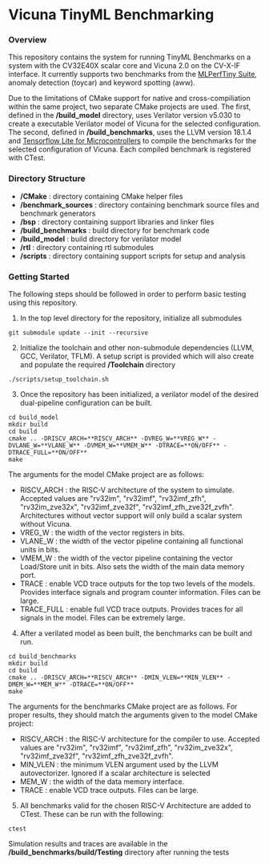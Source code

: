 # Vicuna TinyML Benchmarking

### Overview

This repository contains the system for running TinyML Benchmarks on a system with the CV32E40X scalar core and Vicuna 2.0 on the CV-X-IF interface.  It currently supports two benchmarks from the [MLPerfTiny Suite](https://github.com/mlcommons/tiny), anomaly detection (toycar) and keyword spotting (aww).

Due to the limitations of CMake support for native and cross-compiliation within the same project, two separate CMake projects are used.  The first, defined in the **/build_model** directory, uses Verilator version v5.030 to create a executable Verilator model of Vicuna for the selected configuration.  The second, defined in **/build_benchmarks**, uses the LLVM version 18.1.4 and [Tensorflow Lite for Microcontrollers](https://github.com/tensorflow/tflite-micro) to compile the benchmarks for the selected configuration of Vicuna.  Each compiled benchmark is registered with CTest.

### Directory Structure

- **/CMake**              : directory containing CMake helper files
- **/benchmark_sources**  : directory containing benchmark source files and benchmark generators
- **/bsp**                : directory containing support libraries and linker files
- **/build_benchmarks**   : build directory for benchmark code
- **/build_model**        : build directory for verilator model
- **/rtl**                : directory containing rtl submodules
- **/scripts**            : directory containing support scripts for setup and analysis


### Getting Started

The following steps should be followed in order to perform basic testing using this repository.

1. In the top level directory for the repository, initialize all submodules

```
git submodule update --init --recursive
```

2. Initialize the toolchain and other non-submodule dependencies (LLVM, GCC, Verilator, TFLM).  A setup script is provided which will also create and populate the required **/Toolchain** directory

```
./scripts/setup_toolchain.sh

```
3. Once the repository has been initialized, a verilator model of the desired dual-pipeline configuration can be built.

```
cd build_model
mkdir build
cd build
cmake .. -DRISCV_ARCH=**RISCV_ARCH** -DVREG_W=**VREG_W** -DVLANE_W=**VLANE_W** -DVMEM_W=**VMEM_W** -DTRACE=**ON/OFF** -DTRACE_FULL=**ON/OFF**
make
```

The arguments for the model CMake project are as follows:

- RISCV_ARCH : the RISC-V architecture of the system to simulate.  Accepted values are "rv32im", "rv32imf", "rv32imf_zfh", "rv32im_zve32x", "rv32imf_zve32f", "rv32imf_zfh_zve32f_zvfh".  Architectures without vector support will only build a scalar system without Vicuna.
- VREG_W     : the width of the vector registers in bits.
- VLANE_W    : the width of the vector pipeline containing all functional units in bits.
- VMEM_W     : the width of the vector pipeline containing the vector Load/Store unit in bits.  Also sets the width of the main data memory port.
- TRACE      : enable VCD trace outputs for the top two levels of the models.  Provides interface signals and program counter information.  Files can be large.
- TRACE_FULL : enable full VCD trace outputs.  Provides traces for all signals in the model. Files can be extremely large.

4. After a verilated model as been built, the benchmarks can be built and run.

```
cd build_benchmarks
mkdir build
cd build
cmake .. -DRISCV_ARCH=**RISCV_ARCH** -DMIN_VLEN=**MIN_VLEN** -DMEM_W=**MEM_W** -DTRACE=**ON/OFF**
make
```

The arguments for the benchmarks CMake project are as follows.  For proper results, they should match the arguments given to the model CMake project:

- RISCV_ARCH : the RISC-V architecture for the compiler to use.  Accepted values are "rv32im", "rv32imf", "rv32imf_zfh", "rv32im_zve32x", "rv32imf_zve32f", "rv32imf_zfh_zve32f_zvfh".
- MIN_VLEN   : the minimum VLEN argument used by the LLVM autovectorizer. Ignored if a scalar architecture is selected
- MEM_W      : the width of the data memory interface.
- TRACE      : enable VCD trace outputs.  Files can be large.

5. All benchmarks valid for the chosen RISC-V Architecture are added to CTest.  These can be run with the following:

```
ctest
```

Simulation results and traces are available in the **/build_benchmarks/build/Testing** directory after running the tests





